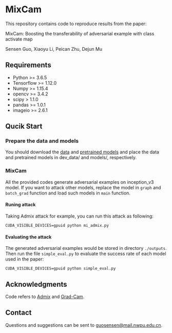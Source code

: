 # MixCam

This repository contains code to reproduce results from the paper:

MixCam: Boosting the transferability of adversarial example with class activate map

Sensen Guo, Xiaoyu Li, Peican Zhu, Dejun Mu

## Requirements
+ Python >= 3.6.5
+ Tensorflow >= 1.12.0
+ Numpy >= 1.15.4
+ opencv >= 3.4.2
+ scipy > 1.1.0
+ pandas >= 1.0.1
+ imageio >= 2.6.1

## Qucik Start

### Prepare the data and models

You should download the [data](https://drive.google.com/drive/folders/1CfobY6i8BfqfWPHL31FKFDipNjqWwAhS) and [pretrained models](https://drive.google.com/drive/folders/10cFNVEhLpCatwECA6SPB-2g0q5zZyfaw) and place the data and pretrained models in dev_data/ and models/, respectively.

### MixCam

All the provided codes generate adversarial examples on inception_v3 model. If you want to attack other models, replace the model in `graph` and `batch_grad` function and load such models in `main` function.

#### Runing attack

Taking Admix attack for example, you can run this attack as following:

```
CUDA_VISIBLE_DEVICES=gpuid python mi_admix.py 
```

#### Evaluating the attack

The generated adversarial examples would be stored in directory `./outputs`. Then run the file `simple_eval.py` to evaluate the success rate of each model used in the paper:

```
CUDA_VISIBLE_DEVICES=gpuid python simple_eval.py
```

## Acknowledgments

Code refers to [Admix](https://github.com/JHL-HUST/SI-NI-FGSM) and [Grad-Cam](https://github.com/JHL-HUST/VT).

## Contact

Questions and suggestions can be sent to guosensen@mail.nwpu.edu.cn.